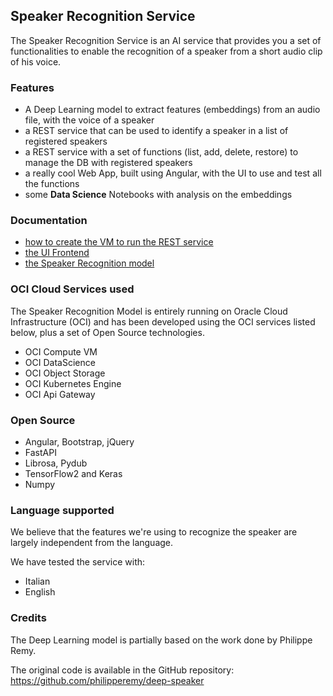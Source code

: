 ## Speaker Recognition Service
The Speaker Recognition Service is an AI service that provides you a set of functionalities to enable the recognition of a speaker from a short audio clip of his voice.

### Features
* A Deep Learning model to extract features (embeddings) from an audio file, with the voice of a speaker
* a REST service that can be used to identify a speaker in a list of registered speakers
* a REST service with a set of functions (list, add, delete, restore) to manage the DB with registered speakers
* a really cool Web App, built using Angular, with the UI to use and test all the functions
* some **Data Science** Notebooks with analysis on the embeddings

### Documentation
* [how to create the VM to run the REST service](./vm-creation.md)
* [the UI Frontend](./frontend.md)
* [the Speaker Recognition model](./speaker-rec-model.md)

### OCI Cloud Services used
The Speaker Recognition Model is entirely running on Oracle Cloud Infrastructure (OCI) and has been developed using the OCI services listed below, plus a set of Open Source technologies.

* OCI Compute VM
* OCI DataScience
* OCI Object Storage
* OCI Kubernetes Engine
* OCI Api Gateway

### Open Source
* Angular, Bootstrap, jQuery
* FastAPI
* Librosa, Pydub
* TensorFlow2 and Keras
* Numpy 

### Language supported
We believe that the features we're using to recognize the speaker are largely independent from the language.

We have tested the service with:
* Italian
* English

### Credits
The Deep Learning model is partially based on the work done by Philippe Remy.

The original code is available in the GitHub repository: https://github.com/philipperemy/deep-speaker
